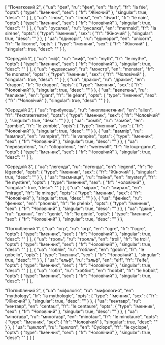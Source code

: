 [
  "Початковий 2",
  {
    "ua": "фея",
    "ru": "фея",
    "en": "fairy",
    "fr": "la fée",
    "opts": {
      "type": "Іменник",
      "sex": {
        "fr": "Жіночий"
      },
      "singular": true,
      "desc": ""
    }
  },
  {
    "ua": "гном",
    "ru": "гном",
    "en": "dwarf",
    "fr": "le nain",
    "opts": {
      "type": "Іменник",
      "sex": {
        "fr": "Чоловічий"
      },
      "singular": true,
      "desc": ""
    }
  },
  {
    "ua": "русалка",
    "ru": "русалка",
    "en": "mermaid",
    "fr": "la sirène",
    "opts": {
      "type": "Іменник",
      "sex": {
        "fr": "Жіночий"
      },
      "singular": true,
      "desc": ""
    }
  },
  {
    "ua": "єдиноріг",
    "ru": "единорог",
    "en": "unicorn",
    "fr": "la licorne",
    "opts": {
      "type": "Іменник",
      "sex": {
        "fr": "Жіночий"
      },
      "singular": true,
      "desc": ""
    }
  },



  "Середній 1",
  {
    "ua": "міф",
    "ru": "миф",
    "en": "myth",
    "fr": "le mythe",
    "opts": {
      "type": "Іменник",
      "sex": {
        "fr": "Чоловічий"
      },
      "singular": true,
      "desc": ""
    }
  },
  {
    "ua": "чудовисько",
    "ru": "монстр",
    "en": "monster",
    "fr": "le monstre",
    "opts": {
      "type": "Іменник",
      "sex": {
        "fr": "Чоловічий"
      },
      "singular": true,
      "desc": ""
    }
  },
  {
    "ua": "дракон",
    "ru": "дракон",
    "en": "dragon",
    "fr": "le dragon",
    "opts": {
      "type": "Іменник",
      "sex": {
        "fr": "Чоловічий"
      },
      "singular": true,
      "desc": ""
    }
  },
  {
    "ua": "велетень",
    "ru": "великан",
    "en": "giant",
    "fr": "le géant",
    "opts": {
      "type": "Іменник",
      "sex": {
        "fr": "Чоловічий"
      },
      "singular": true,
      "desc": ""
    }
  },



  "Середній 2",
  {
    "ua": "прибулець",
    "ru": "инопланетянин",
    "en": "alien",
    "fr": "l'extraterrestre",
    "opts": {
      "type": "Іменник",
      "sex": {
        "fr": "Чоловічий"
      },
      "singular": true,
      "desc": ""
    }
  },
  {
    "ua": "зомбі",
    "ru": "зомби",
    "en": "zombie",
    "fr": "le zombie",
    "opts": {
      "type": "Іменник",
      "sex": {
        "fr": "Чоловічий"
      },
      "singular": true,
      "desc": ""
    }
  },
  {
    "ua": "вампір",
    "ru": "вампир",
    "en": "vampire",
    "fr": "le vampire",
    "opts": {
      "type": "Іменник",
      "sex": {
        "fr": "Чоловічий"
      },
      "singular": true,
      "desc": ""
    }
  },
  {
    "ua": "перевертень",
    "ru": "оборотень",
    "en": "werewolf",
    "fr": "le loup-garou",
    "opts": {
      "type": "Іменник",
      "sex": {
        "fr": "Чоловічий"
      },
      "singular": true,
      "desc": ""
    }
  },



  "Середній 3",
  {
    "ua": "легенда",
    "ru": "легенда",
    "en": "legend",
    "fr": "le légende",
    "opts": {
      "type": "Іменник",
      "sex": {
        "fr": "Жіночий"
      },
      "singular": true,
      "desc": ""
    }
  },
  {
    "ua": "таємниця",
    "ru": "тайна",
    "en": "mystery",
    "fr": "le mystère",
    "opts": {
      "type": "Іменник",
      "sex": {
        "fr": "Чоловічий"
      },
      "singular": true,
      "desc": ""
    }
  },
  {
    "ua": "міраж",
    "ru": "мираж",
    "en": "mirage",
    "fr": "le mirage",
    "opts": {
      "type": "Іменник",
      "sex": {
        "fr": "Чоловічий"
      },
      "singular": true,
      "desc": ""
    }
  },
  {
    "ua": "фенікс",
    "ru": "феникс",
    "en": "phoenix",
    "fr": "le phénix",
    "opts": {
      "type": "Іменник",
      "sex": {
        "fr": "Чоловічий"
      },
      "singular": true,
      "desc": ""
    }
  },
  {
    "ua": "джин",
    "ru": "джинн",
    "en": "genie",
    "fr": "le génie",
    "opts": {
      "type": "Іменник",
      "sex": {
        "fr": "Чоловічий"
      },
      "singular": true,
      "desc": ""
    }
  },



  "Поглиблений 1",
  {
    "ua": "огр",
    "ru": "огр",
    "en": "ogre",
    "fr": "l'ogre",
    "opts": {
      "type": "Іменник",
      "sex": {
        "fr": "Чоловічий"
      },
      "singular": true,
      "desc": ""
    }
  },
  {
    "ua": "троль",
    "ru": "тролль",
    "en": "troll",
    "fr": "le troll",
    "opts": {
      "type": "Іменник",
      "sex": {
        "fr": "Чоловічий"
      },
      "singular": true,
      "desc": ""
    }
  },
  {
    "ua": "гоблін",
    "ru": "гоблин",
    "en": "goblin",
    "fr": "le gobelin",
    "opts": {
      "type": "Іменник",
      "sex": {
        "fr": "Чоловічий"
      },
      "singular": true,
      "desc": ""
    }
  },
  {
    "ua": "ельф",
    "ru": "эльф",
    "en": "elf",
    "fr": "l'elfe",
    "opts": {
      "type": "Іменник",
      "sex": {
        "fr": "Чоловічий"
      },
      "singular": true,
      "desc": ""
    }
  },
  {
    "ua": "гобіт",
    "ru": "хоббит",
    "en": "hobbit",
    "fr": "le hobbit",
    "opts": {
      "type": "Іменник",
      "sex": {
        "fr": "Чоловічий"
      },
      "singular": true,
      "desc": ""
    }
  },



  "Поглиблений 2",
  {
    "ua": "міфологія",
    "ru": "мифология",
    "en": "mythology",
    "fr": "la mythologie",
    "opts": {
      "type": "Іменник",
      "sex": {
        "fr": "Жіночий"
      },
      "singular": true,
      "desc": ""
    }
  },
  {
    "ua": "кентавр",
    "ru": "кентавр",
    "en": "centaur",
    "fr": "le centaure",
    "opts": {
      "type": "Іменник",
      "sex": {
        "fr": "Чоловічий"
      },
      "singular": true,
      "desc": ""
    }
  },
  {
    "ua": "мінотавр",
    "ru": "минотавр",
    "en": "minotaur",
    "fr": "le minotaure",
    "opts": {
      "type": "Іменник",
      "sex": {
        "fr": "Чоловічий"
      },
      "singular": true,
      "desc": ""
    }
  },
  {
    "ua": "циклоп",
    "ru": "циклоп",
    "en": "Cyclops",
    "fr": "le cyclope",
    "opts": {
      "type": "Іменник",
      "sex": {
        "fr": "Чоловічий"
      },
      "singular": true,
      "desc": ""
    }
  }
]
